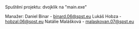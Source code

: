 Spuštění projektu: dvojklik na "main.exe"

Manažer: Daniel Binar - binard.06@spst.eu
Lukáš Hobza - hobzal.06@spst.eu 
Natálie Malášková - malaskovan.07@spst.eu 

